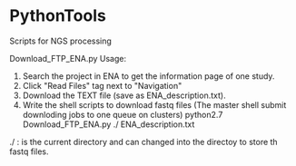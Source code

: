 # PythonTools
Scripts for NGS processing

Download_FTP_ENA.py
Usage:
1. Search the project in ENA to get the information page of one study. 
2. Click "Read Files" tag next to "Navigation"
3. Download the TEXT file (save as ENA_description.txt).
4. Write the shell scripts to download fastq files (The master shell submit downloding jobs to one queue on clusters)
python2.7 Download_FTP_ENA.py  ./  ENA_description.txt

./ : is the current directory and can changed into the directoy to store th fastq files.
